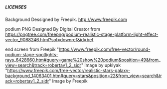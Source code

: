 ##### LICENSES #####

Background Dessigned by Freepik.
http://www.freepik.com

podium PNG Designed By Digital Creator  from https://pngtree.com/freepng/podium-realistic-stage-platform-light-effect-vector_9088246.html?sol=downref&id=bef

end screen from Freepik
"https://www.freepik.com/free-vector/round-podium-stage-spotlights-rays_6428660.htm#query=game%20show%20podium&position=49&from_view=search&track=robertav1_2_sidr"
Image by upklyak
"https://www.freepik.com/free-vector/realistic-stars-galaxy-background_14063401.htm#query=stars&position=22&from_view=search&track=robertav1_2_sidr"
Image by Freepik
